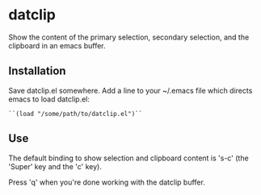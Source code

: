 # datclip

Show the content of the primary selection, secondary selection, and the clipboard in an emacs buffer.

## Installation

Save datclip.el somewhere. Add a line to your ~/.emacs file which directs emacs to load datclip.el:

    ``(load "/some/path/to/datclip.el")``

## Use

The default binding to show selection and clipboard content is 's-c' (the 'Super' key and the 'c' key).

Press 'q' when you're done working with the datclip buffer.


